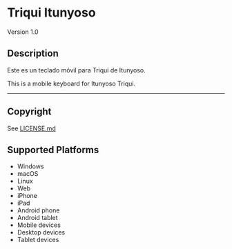 Triqui Itunyoso
==============

Version 1.0

Description
-----------

Este es un teclado móvil para Triqui de Itunyoso.

This is a mobile keyboard for Itunyoso Triqui. 

-----

Copyright
---------
See [LICENSE.md](LICENSE.md)

Supported Platforms
-------------------
 * Windows
 * macOS
 * Linux
 * Web
 * iPhone
 * iPad
 * Android phone
 * Android tablet
 * Mobile devices
 * Desktop devices
 * Tablet devices

